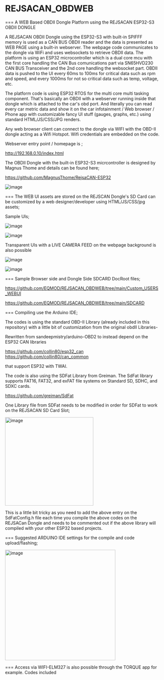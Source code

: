 # REJSACAN_OBDWEB
=== A WEB Based OBDII Dongle Platform using the REJSACAN ESP32-S3 OBDII DONGLE

A REJSACAN OBDII Dongle using the ESP32-S3 with built-in SPIFFF memory is used as a CAN BUS OBDII reader and the data is presented as WEB PAGE using a built-in webserver. The webpage code communicates to the dongle via WiFi and uses websockets to retrieve OBDII data. The platform is using an ESP32 microcontroller which is a dual core mcu with the first core handling the CAN Bus comunications part via SN65HVD230 CAN BUS Transceiver and the 2nd core handling the websocket part. OBDII data is pushed to the UI every 60ms to 100ms for critical data such as rpm and speed, and every 1000ms for not so critical data such as temp, voltage, etc.

The platform code is using ESP32 RTOS for the multi core multi tasking component. That's basically an OBDII with a webserver running inside that dongle which is attached to the car's obd port. And literally you can read every car metric data and show it on the car infotainment / Web browser / Phone app with customizable fancy UI stuff (gauges, graphs, etc.) using standard HTML/JS/CSS/JPG renders.

Any web browser client can connect to the dongle via WIFI with the OBD-II dongle acting as a Wifi Hotspot. Wifi credentials are embedded on the code.

Webserver entry point / homepage is ;

http://192.168.0.10/index.html


The OBDII Dongle with the built-in ESP32-S3 micrcontroller is designed by Magnus Thome and details can be found here;

https://github.com/MagnusThome/RejsaCAN-ESP32

![image](https://github.com/EQMOD/REJSACAN_OBDWEB/assets/29789200/d9fb3780-23e6-4935-800e-ecf7336a4d08)


=== The WEB UI assets are stored on the REJSCAN Dongle's SD Card can be customized by a web designer/developer using HTML/JS/CSS/jpg assets;

Sample UIs;

![image](https://github.com/EQMOD/REJSACAN_OBDWEB/assets/29789200/7f3da427-e9a6-4ff7-aa03-63902e95e825)

![image](https://github.com/EQMOD/REJSACAN_OBDWEB/assets/29789200/c9425636-4ede-4a33-bce3-604956f93b99)

Transparent UIs with a LIVE CAMERA FEED on the webpage background is also possible

![image](https://github.com/EQMOD/REJSACAN_OBDWEB/assets/29789200/40da870d-5916-4593-a670-4dd24b201a21)

![image](https://github.com/EQMOD/REJSACAN_OBDWEB/assets/29789200/92e0deb7-28c5-4523-9fd6-6baa8f7f16f6)


=== Sample Browser side and Dongle Side SDCARD DocRoot files;

https://github.com/EQMOD/REJSACAN_OBDWEB/tree/main/Custom_USERS_WEBUI

https://github.com/EQMOD/REJSACAN_OBDWEB/tree/main/SDCARD



=== Compiling use the Arduino IDE;

The codes is using the standard OBD-II Library (already included in this repository) with a little bit of customization from the original obdII Libraries-

Rewritten from sandeepmistry/arduino-OBD2 to instead depend on the ESP32 CAN libraries

https://github.com/collin80/esp32_can 
https://github.com/collin80/can_common 

that support ESP32 with TWAI. 

The code is also using the SDFat Library from Greiman. The SdFat library supports FAT16, FAT32, and exFAT file systems on Standard SD, SDHC, and SDXC cards.

https://github.com/greiman/SdFat

One Library file from SDFat needs to be modified in order for SDFat to work on the REJSACAN SD Card Slot;

<img width="288" alt="image" src="https://github.com/EQMOD/REJSACAN_OBDWEB/assets/29789200/3bbd7484-b041-444f-988c-e3554efc774d">

This is a little bit tricky as you need to add the above entry on the SdFatConfig.h file each time you compile the above codes on the REJSACan Dongle
and needs to be commented out if the above library will compiled with your other ESP32 based projects.

=== Suggested ARDUINO IDE settings for the compile and code upload/flashing;

<img width="360" alt="image" src="https://github.com/EQMOD/REJSACAN_OBDWEB/assets/29789200/66c3d260-7b04-4fa4-88ab-9e0a2fb32bbd">


=== Access via WIFI-ELM327 is also possible through the TORQUE app for example. Codes included
















